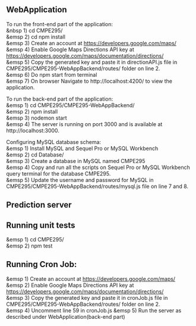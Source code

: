 ## WebApplication
To run the front-end part of the application: <br />
&nbsp      1) cd CMPE295/ <br />
&emsp       2) cd npm install <br />
&emsp        3) Create an account at https://developers.google.com/maps/ <br />
&emsp        4) Enable Google Maps Directions API key at https://developers.google.com/maps/documentation/directions/ <br />
&emsp        5) Copy the generated key and paste it in directionAPI.js file in CMPE295/CMPE295-WebAppBackend/routes/ folder on line 2. <br />
&emsp        6) Do npm start from terminal <br />
&emsp        7) On browser Navigate to http://localhost:4200/ to view the application.
        
To run the back-end part of the application: <br />
&emsp        1) cd CMPE295/CMPE295-WebAppBackend/ <br />
&emsp        2) npm install <br />
&emsp        3) nodemon start <br />
&emsp       4) The server is running on port 3000 and is available at http://localhost:3000. <br />
        
Configuring MySQL database schema: <br />
&emsp        1) Install MySQL and Sequel Pro or MySQL Workbench <br />
&emsp        2) cd Database/ <br />
&emsp        3) Create a database in MySQL named CMPE295 <br />
&emsp        4) Copy and run all the scripts on Sequel Pro or MySQL Workbench query terminal for the database CMPE295. <br />
&emsp        5) Update the username and password for MySQL in CMPE295/CMPE295-WebAppBackend/routes/mysql.js file on line 7 and 8. <br />    
        
## Prediction server 


## Running unit tests 
&emsp        1) cd CMPE295/ <br />
&emsp        2) npm test <br />

## Running Cron Job: 
&emsp        1) Create an account at https://developers.google.com/maps/ <br />
&emsp        2) Enable Google Maps Directions API key at https://developers.google.com/maps/documentation/directions/ <br />
&emsp        3) Copy the generated key and paste it in cronJob.js file in CMPE295/CMPE295-WebAppBackend/routes/ folder on line 2. <br />
&emsp        4) Uncomment line 59 in cronJob.js
&emsp        5) Run the server as described under WebApplication(back-end part)
